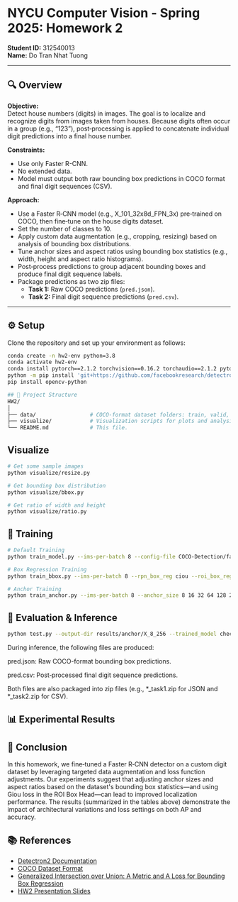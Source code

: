 # NYCU Computer Vision - Spring 2025: Homework 2

**Student ID:** 312540013  
**Name:** Do Tran Nhat Tuong

---

## 🔍 Overview

**Objective:**  
Detect house numbers (digits) in images. The goal is to localize and recognize digits from images taken from houses. Because digits often occur in a group (e.g., “123”), post‑processing is applied to concatenate individual digit predictions into a final house number.  

**Constraints:**  
- Use only Faster R-CNN.
- No extended data.
- Model must output both raw bounding box predictions in COCO format and final digit sequences (CSV).

**Approach:**  
- Use a Faster R‑CNN model (e.g., X_101_32x8d_FPN_3x) pre‑trained on COCO, then fine‑tune on the house digits dataset.
- Set the number of classes to 10.
- Apply custom data augmentation (e.g., cropping, resizing) based on analysis of bounding box distributions.
- Tune anchor sizes and aspect ratios using bounding box statistics (e.g., width, height and aspect ratio histograms).
- Post‑process predictions to group adjacent bounding boxes and produce final digit sequence labels.
- Package predictions as two zip files:
  - **Task 1:** Raw COCO predictions (`pred.json`).
  - **Task 2:** Final digit sequence predictions (`pred.csv`).

---

## ⚙️ Setup

Clone the repository and set up your environment as follows:

```bash
conda create -n hw2-env python=3.8
conda activate hw2-env
conda install pytorch==2.1.2 torchvision==0.16.2 torchaudio==2.1.2 pytorch-cuda=12.1 -c pytorch -c nvidia
python -m pip install 'git+https://github.com/facebookresearch/detectron2.git'
pip install opencv-python

## 📁 Project Structure
HW2/
│
├── data/                 # COCO-format dataset folders: train, valid, test.
├── visualize/            # Visualization scripts for plots and analysis.
└── README.md             # This file.
```

## Visualize
```bash
# Get some sample images
python visualize/resize.py

# Get bounding box distribution
python visualize/bbox.py

# Get ratio of width and height
python visualize/ratio.py
```

## 🚀 Training
```bash
# Default Training
python train_model.py --ims-per-batch 8 --config-file COCO-Detection/faster_rcnn_X_101_32x8d_FPN_3x.yaml --output-dir checkpoints/models/X101-FPN_3x

# Box Regression Training
python train_bbox.py --ims-per-batch 8 --rpn_box_reg ciou --roi_box_reg ciou --output-dir checkpoints/box_regression/X_ciou_ciou

# Anchor Training 
python train_anchor.py --ims-per-batch 8 --anchor_size 8 16 32 64 128 256 --output-dir checkpoints/anchor/X_8_256
```

## 🧩 Evaluation & Inference
```bash
python test.py --output-dir results/anchor/X_8_256 --trained_model checkpoints/anchor/X_8_256
```

During inference, the following files are produced:

pred.json: Raw COCO-format bounding box predictions.

pred.csv: Post‑processed final digit sequence predictions.

Both files are also packaged into zip files (e.g., *_task1.zip for JSON and *_task2.zip for CSV).

## 📊 Experimental Results


## 📝 Conclusion
In this homework, we fine‑tuned a Faster R‑CNN detector on a custom digit dataset by leveraging targeted data augmentation and loss function adjustments. Our experiments suggest that adjusting anchor sizes and aspect ratios based on the dataset's bounding box statistics—and using Giou loss in the ROI Box Head—can lead to improved localization performance. The results (summarized in the tables above) demonstrate the impact of architectural variations and loss settings on both AP and accuracy.

## 📚 References
- [Detectron2 Documentation](https://detectron2.readthedocs.io/)
- [COCO Dataset Format](https://cocodataset.org/)
- [Generalized Intersection over Union: A Metric and A Loss for Bounding Box Regression](https://arxiv.org/abs/1902.09630)
- [HW2 Presentation Slides](https://docs.google.com/presentation/d/1nrVyofHw3icwmLxEdUTHRZ_uZRAnr02zshddJcvXFfk/edit#slide=id.g33b1fcaa404_0_112)
